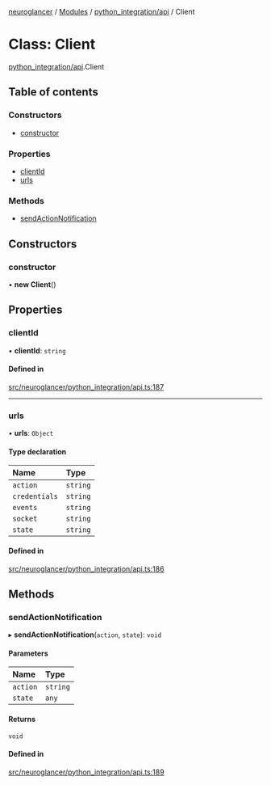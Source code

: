 [neuroglancer](../README.md) / [Modules](../modules.md) / [python\_integration/api](../modules/python_integration_api.md) / Client

# Class: Client

[python_integration/api](../modules/python_integration_api.md).Client

## Table of contents

### Constructors

- [constructor](python_integration_api.Client.md#constructor)

### Properties

- [clientId](python_integration_api.Client.md#clientid)
- [urls](python_integration_api.Client.md#urls)

### Methods

- [sendActionNotification](python_integration_api.Client.md#sendactionnotification)

## Constructors

### constructor

• **new Client**()

## Properties

### clientId

• **clientId**: `string`

#### Defined in

[src/neuroglancer/python_integration/api.ts:187](https://github.com/ActiveBrainAtlas2/neuroglancer/blob/1beb5d34/src/neuroglancer/python_integration/api.ts#L187)

___

### urls

• **urls**: `Object`

#### Type declaration

| Name | Type |
| :------ | :------ |
| `action` | `string` |
| `credentials` | `string` |
| `events` | `string` |
| `socket` | `string` |
| `state` | `string` |

#### Defined in

[src/neuroglancer/python_integration/api.ts:186](https://github.com/ActiveBrainAtlas2/neuroglancer/blob/1beb5d34/src/neuroglancer/python_integration/api.ts#L186)

## Methods

### sendActionNotification

▸ **sendActionNotification**(`action`, `state`): `void`

#### Parameters

| Name | Type |
| :------ | :------ |
| `action` | `string` |
| `state` | `any` |

#### Returns

`void`

#### Defined in

[src/neuroglancer/python_integration/api.ts:189](https://github.com/ActiveBrainAtlas2/neuroglancer/blob/1beb5d34/src/neuroglancer/python_integration/api.ts#L189)
